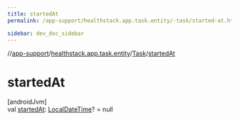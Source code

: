 ```yaml
---
title: startedAt
permalink: /app-support/healthstack.app.task.entity/-task/started-at.html

sidebar: dev_doc_sidebar
---
```

//[app-support](../../../index.html)/[healthstack.app.task.entity](../index.html)/[Task](index.html)/[startedAt](started-at.html)



# startedAt



[androidJvm]\
val [startedAt](started-at.html): [LocalDateTime](https://developer.android.com/reference/kotlin/java/time/LocalDateTime.html)? = null





